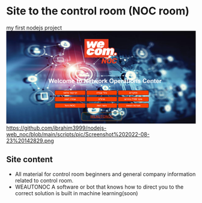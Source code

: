 # Site to the control room (NOC room)
my first nodejs project 
![Alt text](https://github.com/ibrahim3999/nodejs-web_noc/blob/main/scripts/pic/Screenshot%202022-08-23%20142829.png?raw=true "Title")
https://github.com/ibrahim3999/nodejs-web_noc/blob/main/scripts/pic/Screenshot%202022-08-23%20142829.png
## Site content
- All material for control room beginners and general company information related to control room.
- WEAUTONOC A software or bot that knows how to direct you to the correct solution is built in machine learning(soon)
